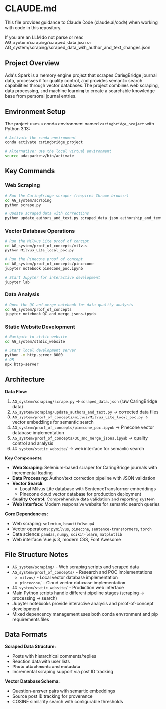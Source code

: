 # CLAUDE.md

This file provides guidance to Claude Code (claude.ai/code) when working with code in this repository.

If you are an LLM do not parse or read AG_system/scraping/scraped_data.json or AG_system/scraping/scraped_data_with_author_and_text_changes.json

## Project Overview

Ada's Spark is a memory engine project that scrapes CaringBridge journal data, processes it for quality control, and provides semantic search capabilities through vector databases. The project combines web scraping, data processing, and machine learning to create a searchable knowledge base from personal journal entries.

## Environment Setup

The project uses a conda environment named `caringbridge_project` with Python 3.13:

```bash
# Activate the conda environment
conda activate caringbridge_project

# Alternative: use the local virtual environment
source adasparkenv/bin/activate
```

## Key Commands

### Web Scraping
```bash
# Run the CaringBridge scraper (requires Chrome browser)
cd AG_system/scraping
python scrape.py

# Update scraped data with corrections
python update_authors_and_text.py scraped_data.json authorship_and_text_changes.json updated_data.json
```

### Vector Database Operations
```bash
# Run the Milvus Lite proof of concept
cd AG_system/proof_of_concepts/milvus
python Milvus_Lite_local_poc.py

# Run the Pinecone proof of concept
cd AG_system/proof_of_concepts/pincecone
jupyter notebook pinecone_poc.ipynb

# Start Jupyter for interactive development
jupyter lab
```

### Data Analysis
```bash
# Open the QC and merge notebook for data quality analysis
cd AG_system/proof_of_concepts
jupyter notebook QC_and_merge_jsons.ipynb
```

### Static Website Development
```bash
# Navigate to static website
cd AG_system/static_website

# Start local development server
python -m http.server 8000
# OR
npx http-server
```

## Architecture

**Data Flow:**
1. `AG_system/scraping/scrape.py` → `scraped_data.json` (raw CaringBridge data)
2. `AG_system/scraping/update_authors_and_text.py` → corrected data files
3. `AG_system/proof_of_concepts/milvus/Milvus_Lite_local_poc.py` → vector embeddings for semantic search
4. `AG_system/proof_of_concepts/pinecone_poc.ipynb` → Pinecone vector database implementation
5. `AG_system/proof_of_concepts/QC_and_merge_jsons.ipynb` → quality control and analysis
6. `AG_system/static_website/` → web interface for semantic search

**Key Components:**
- **Web Scraping**: Selenium-based scraper for CaringBridge journals with incremental loading
- **Data Processing**: Author/text correction pipeline with JSON validation
- **Vector Search**: 
  - Local Milvus Lite database with SentenceTransformer embeddings
  - Pinecone cloud vector database for production deployment
- **Quality Control**: Comprehensive data validation and reporting system
- **Web Interface**: Modern responsive website for semantic search queries

**Core Dependencies:**
- Web scraping: `selenium`, `beautifulsoup4`
- Vector operations: `pymilvus`, `pinecone`, `sentence-transformers`, `torch`
- Data science: `pandas`, `numpy`, `scikit-learn`, `matplotlib`
- Web interface: Vue.js 3, modern CSS, Font Awesome

## File Structure Notes

- `AG_system/scraping/` - Web scraping scripts and scraped data
- `AG_system/proof_of_concepts/` - Research and POC implementations
  - `milvus/` - Local vector database implementation
  - `pincecone/` - Cloud vector database implementation
- `AG_system/static_website/` - Production web interface
- Main Python scripts handle different pipeline stages (scraping → processing → search)
- Jupyter notebooks provide interactive analysis and proof-of-concept development
- Mixed dependency management uses both conda environment and pip requirements files

## Data Formats

**Scraped Data Structure:**
- Posts with hierarchical comments/replies
- Reaction data with user lists
- Photo attachments and metadata
- Incremental scraping support via post ID tracking

**Vector Database Schema:**
- Question-answer pairs with semantic embeddings
- Source post ID tracking for provenance
- COSINE similarity search with configurable thresholds